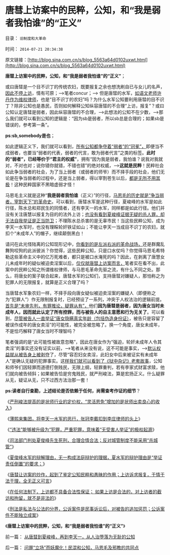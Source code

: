 # 唐彗上访案中的民粹，公知，和“我是弱者我怕谁”的“正义”

目录： `旧制度和大革命` 

时间： `2014-07-21 20:34:38` 

原文链接：[http://blog.sina.com.cn/s/blog_5563a64d0102uxwt.html](http://blog.sina.com.cn/s/blog_5563a64d0102uxwt.html)

**唐彗上访案中的民粹，公知，和“我是弱者我怕谁”的“正义”**；

或曰唐彗是一个目不识丁的传统农妇，既要报复之余也想洗刷自已与女儿的名声，[因此不停上访](../../../2014/7/16/在任何法制下，上访都不具备合法性的保证.md)，情有可原；——>笔者concur；——>
但是唐彗的水军，[如语文老师许丹作为维权律师](../../../2014/6/11/李天一水军中的“维权律师”许丹.md)，也是“目不识丁的农妇”吗？为什么水军公知要利用唐彗的目不识丁？除非公知也是愚民，否则如何解释公知纵容唐彗的不合理“上访，报复”？或曰公知认定唐彗是弱者，因此纵容唐彗的不合理，——>此想法的公知不在少数，——>那么我们就可以看到公知的逻辑是：“因为sb是弱者，所以sb总是合理的；如果sb是错误的，参考第一条”。

**ps:sb,somebody是也**；

如此逻辑正义下，我们就可以看到，[所有公知都争夺着“弱者”的“冠冕”，](../../../2009/9/3/穷穷相报何时了！弱者知多少！.md)即便当不成弱者，也要当“弱者的代表，弱者的代言，敢为弱者代言”之类的标签。**此时的“弱者”，已经等价于“君主的权威”**，拥有“因为我是弱者，我怕谁？说我对我就对，不对也对；说你错你就错，不错也错”的绝对权威，——>**这就是民粹**！民粹社会如此争当弱者的社会，为了当上弱者（或弱者的师爷）而不择手段的社会，他们无论是在争当弱者的过程中，还是当上弱者，得以宰割苍生以后，[都是无所不用其极](http://darthvad.blog.163.com/blog/static/533994702011102834253982/)！这种民粹国家不黑暗虚弱才怪！

马恩毛主义就是这种“**我是弱者我怕谁**（正义）”的行径，[马恩毛的历史就是“争当弱者，宰割天下”的革命史](../../../2009/7/7/左派为什么硬扯着老百姓不要人权？.md)。可以看到，唐彗水军是这种行径，夏峻峰的水军是如此行径，陈水总和郑民生的同情者，还有李天一的水军，同样都是如此行径。他们并没有关注唐慧以报复为目的的法外上访；[也没有看到夏峻峰证据无疑的杀人罪，却无法自我举证是正当防卫](../../../2014/7/12/夏俊峰水军的辩解理由，无一适用于法庭辩护.md)；不理陈水总杀害的是无辜市民！当这些民粹公知，成为李天一水军时，也没有理睬轮奸铁证如山；不能让李天一当成目不识丁的农妇，就扣个“未成年人”的帽子，继续颠倒黑白！

请问在此光怪陆离的公知现形记中，[你看到的是左派右派的革命战场，](../../../2014/5/19/中国的左派右派都是“反政府主义，闹革命主义”.md)还是群魔乱舞狗咬狗的此派彼派？你觉得，这些民粹公知，只是口水仗吗？你觉得马恩毛希特勒这些革命主义中的亿万死难者，都只是被口水淹死的吗？因此，在剥离了唐慧女儿未成年时的疑似被迫卖淫案以后，[仅仅就唐彗上访案而言，](../../../2014/7/15/唐彗上访诉求报复，于情于法于理，全无正义可言.md)笔者实在看不出，此案中的民粹公知之所谓维权律师，与马恩毛革命先驱之流，有什么不同之处。那么，将唐女的案子联合起来，唐彗水军的公知们，支持唐彗对嫌疑人，那怕称之为犯罪人的无限报复，就算是正义合理了吗？

当唐彗水军象农妇一样，不择手段向唐女疑似被迫卖淫案的嫌疑人（即便称之为“犯罪人”）作无限制报复时，已经预设了一系列，冲突于人权法治的逻辑前提。[首先是“未审先判，有罪推论，疑罪从有”，](../../../2012/4/28/无视被告利益的“法治”，长着公诉人大脑的“律师”.md)他们**因为唐彗是弱者，因为唐女当时未成年人，因而就此认定了所有控罪，而与被告人的自主意愿和行为无关了**。可以看到，[尽管被告人一直举证“唐女隐瞒真实年龄（包括伪造身份证）](../../../2011/4/23/谁能无辜“胆敢辩护罪”和“胆敢进化罪”.md)，被告只是容留了被误作成年的唐女卖淫”的可能性，被完全被忽略了。换一个角度，唐女未成年，不是恰巧解释了唐女当时不理智吗？

笔者强调的是“此可能性被故意忽略”，因此在唐女作为“强迫，轮奸未成年人令其卖淫”的事实还没有证实以前，——>笔者从来没有说，这不可能是事实，——>[默认权益就从被告身上被剥夺](../../../2013/2/19/公有制前提下“恶法亦法”与“法家暴政”等意.md)了，尽管“容忍妇女卖淫，此妇女中后来被证实有未成年人”是确认无疑的犯罪事实。这[样我们就可以看到了《狱中杂记》老套故事](../../../2014/7/5/《狱中杂记》详解李天一水军“法律专家”的人类行为；.md)，公知和师爷们因轻罪而道德打倒贱民，无限上纲，轻罪重判，若有李家式财富求赎，他们就向被告倾斜；如果被告恰是穷鬼贱民，就严刑峻法，算是宏扬正义。什么疑罪从无，疑证从无，只不过西方法治那一套！

**ps:读者自行查勘，上述结论是否依赖于任何，尚需查考作证的细节**？

《[严刑峻法提高的是状师行业的定价权，“灵活恩免”增加的是状师出卖良心的收入](../../../2014/7/5/《狱中杂记》详解李天一水军“法律专家”的人类行为；.md)》

《[薄熙来集团，将李天一水军的恶行，张冠李戴扣到李庄律师的头上](../../../2014/7/6/薄熙来和李天一水军集团的张冠李戴，移花接木.md)》

《[“违法”能够被升级为“犯罪，严重犯罪，意味着“无受害人举证”的极权起源](../../../2014/7/6/李庄案到李天一，受害人举证观察违法犯罪，及律师伪证罪.md)》

《[司法部门判处夏俊峰先生死刑，合理合情合法；反对城管制度不能采用“杀城管”](../../../2014/7/10/夏俊峰案中的维权律师，是什么东东呢？.md)》

《[夏俊峰水军的辩解理由，无一构成法庭辩护的理据，夏水军的辩护理由是“举证责任倒置”的要求；](../../../2014/7/12/夏俊峰水军的辩解理由，无一适用于法庭辩护.md)》

《[唐彗让访案的炒作，起到了鉴定公知民粹和愚昧的作用；上访诉求报复，于情于法于理，全无正义可言](../../../2014/7/15/唐彗上访诉求报复，于情于法于理，全无正义可言.md)》

《[在任何法制下，上访都不具备合法性保证；
如果上访是合法的，对上访者的截访和拘留，就不是非法的](../../../2014/7/16/在任何法制下，上访都不具备合法性的保证.md)》

《[刑法是私法与公法的分界，公诉案件是民事诉讼后，对被告的追加惩罚；公诉案件不能独立成案](../../../2014/7/18/“上访合法，上访代表正义”意味着“极权主义才能救中国”.md)》

《**唐彗上访案中的民粹，公知，和“我是弱者我怕谁”的“正义”**》

前一篇： [从唐彗到夏峻峰，再到李天一，从人治堕落为无耻的公知](../../../2014/7/22/从唐彗到夏峻峰，再到李天一，从人治堕落为无耻的公知.md)

后一篇： [问罪“立场”而妖魔化！民混和公知，马恩毛及邪教的共同点](../../../2014/7/19/问罪“立场”而妖魔化！民混和公知，马恩毛及邪教的共同点.md)

